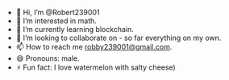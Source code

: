 - 👋 Hi, I’m @Robert239001
- 👀 I’m interested in math.
- 🌱 I’m currently learning blockchain.
- 💞️ I’m looking to collaborate on - so far everything on my own.
- 📫 How to reach me robby239001@gmail.com.
- 😄 Pronouns: male.
- ⚡ Fun fact: I love watermelon with salty cheese)

